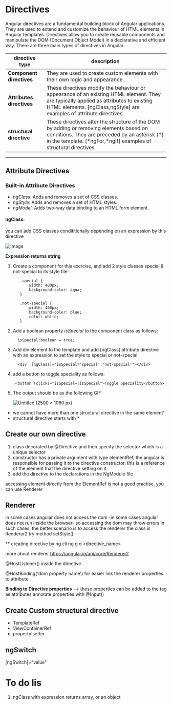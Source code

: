 Directives
===========
Angular directives are a fundamental building block of Angular applications. They are used to extend and customize the behaviour of HTML elements in Angular templates. Directives allow you to create reusable components and manipulate the DOM (Document Object Model) in a declarative and efficient way. There are three main types of directives in Angular:


| directive type | description |
|---|---|
| **Component directives** | They are used to create custom elements with their own logic and appearance |
| **Attributes directives** | These directives modify the behaviour or appearance of an existing HTML element. They are typically applied as attributes to existing HTML elements. [ngClass,ngStyle] are examples of attribute directives.|
| **structural directive** | These directives alter the structure of the DOM by adding or removing elements based on conditions. They are preceded by an asterisk (*) in the template. [*ngFor,*ngIf] examples of structural directives|

----------------------------------
## Attribute Directives

### Built-in Attribute Directives

-  *ngClass*:	Adds and removes a set of CSS classes.
-  *ngStyle*:	Adds and removes a set of HTML styles.
-  *ngModel*:	Adds two-way data binding to an HTML form element.


#### ngClass:
you can add CSS classes condititionally depending on an expression by this directive

  ![image](https://github.com/shaimaa-hshalaby/Angular_Guide/assets/3264417/b23f8f13-c29b-44bf-a628-26944d7622c2)


**Expression returns string**

  1. Create a component for this exercise, and add 2 style classes special & not-special to its style file:
     ```
        .special {
            width: 400px;
            background-color: aqua;
        }
        
        .not-special {
            width: 400px;
            background-color: blue;
            color: white;
        }
     ```

  2. Add a boolean property *isSpecial* to the component class as follows:
    
     ```
       isSpecial:boolean = true;
     ```


  3. Add div element to the template and add [ngClass] attribute directive with an expression to set the style to special or not-special
     ```
       <div  [ngClass]="isSpecial?'special':'not-special'"></div>
     ```

  4. add a button to toggle speciality as follows:

     ```
      <button (click)="isSpecial=!isSpecial">Toggle Speciality</button>
     ```

  5. The output should be as the following GIF
     
       ![Untitled (2500 × 1080 px)](https://github.com/shaimaa-hshalaby/Angular_Guide/assets/3264417/3f164e03-4fe7-4392-a1f6-f19c42f405ec)


















-  we cannot have more than one structural directive in the same element'
-  structural directive starts with *


## Create our own directive
1. class decorated by @Directive and then specify the selector which is a unique selector
2. constructor has a private argument with type elementRef, the angular is responsible for passing it to the directive constructor. this is a reference of the element that the directive setting on it.
3. add the directive to the declarations in the NgModule file

accessing element directly from the ElementRef is not a good practise, you can use Renderer

## Renderer 
in some cases angular does not access the dom -in some cases angular does not run inside the browser- so accessing the dom may throw errors in such cases.
the better scenario is to access the renderer 
the class is Renderer2
try method setStyle()


** creating directive by ng cli
ng g d <directive_name>

more about renderer 
https://angular.io/api/core/Renderer2


@HostListener() inside the directive

@HostBinding('dom property name') for easier link the renderer properties to attribute

**Binding to Directive properties** --> these properties can be added to the tag as attributes
annotate properties with @Input()


## Create Custom structural directive
-  TemplateRef
-  ViewContainerRef
-  property setter


## ngSwitch
[ngSwitch]="value"


To do lis
============
1. ngClass with expression returns array, or an object
